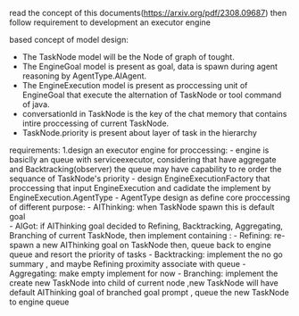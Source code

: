 read the concept of this documents(<https://arxiv.org/pdf/2308.09687>) then follow requirement to development an executor engine  

based concept of model design:

- The TaskNode model will be the Node of graph of tought.
- The EngineGoal model is present as goal, data is spawn during agent reasoning by AgentType.AIAgent.
- The EngineExecution model is present as proccessing unit of EngineGoal that execute the alternation of TaskNode or tool command of java.
- conversationId in TaskNode is the key of the chat memory that contains intire proccessing of current TaskNode.
- TaskNode.priority is present about layer of task in the hierarchy

requirements:
 1.design an executor engine for proccessing:
    - engine is basiclly an queue with serviceexecutor, considering that have aggregate and Backtracking(observer) the queue may have capability to re order the sequance of TaskNode's priority
    - design EngineExecutionFactory that proccessing that input EngineExecution and cadidate the implement by EngineExecution.AgentType 
    - AgentType design as define core proccessing of different purpose:
        - AIThinking: when TaskNode spawn this is default goal  
        - AIGot: if AIThinking goal decided to Refining, Backtracking, Aggregating, Branching of current TaskNode, then implement containing :
            - Refining: re-spawn a new AIThinking goal on TaskNode then, queue back to engine queue and resort the priority of tasks
            - Backtracking: implement the no go summary , and maybe Refining proximity associate with queue 
            - Aggregating: make empty implement for now 
            - Branching: implement the create new TaskNode into child of current node ,new TaskNode will have default AIThinking goal of branched goal prompt , queue the new TaskNode to engine queue
